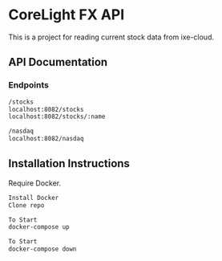 # CoreLight FX API
This is a project for reading current stock data from ixe-cloud.

## API Documentation
### Endpoints
```bash
/stocks
localhost:8082/stocks
localhost:8082/stocks/:name

/nasdaq
localhost:8082/nasdaq
```
## Installation Instructions

Require Docker.
```bash
Install Docker
Clone repo

To Start
docker-compose up

To Start
docker-compose down
```




